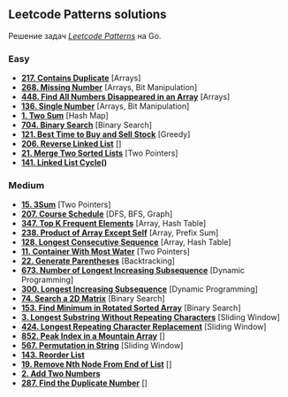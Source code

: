 ## Leetcode Patterns solutions

Решение задач _[Leetcode Patterns](https://seanprashad.com/leetcode-patterns/)_ на Go.

### Easy
- **[217. Contains Duplicate](solutions/easy/Contains_Duplicate)** [Arrays]
- **[268. Missing Number](solutions/easy/Missing_Number)** [Arrays, Bit Manipulation]
- **[448. Find All Numbers Disappeared in an Array](solutions/easy/Find_All_Numbers_Disappeared_in_an_Array)** [Arrays]
- **[136. Single Number](solutions/easy/Single_Number)** [Arrays, Bit Manipulation]
- **[1. Two Sum](solutions/easy/Two_Sum/main.go)** [Hash Map]
- **[704. Binary Search](solutions_with_themes/Binary_Search/Binary_Search/main.go)** [Binary Search]
- **[121. Best Time to Buy and Sell Stock](solutions_with_themes/Sliding_Window/121_Best_Time_to_Buy_and_Sell_Stock/main.go)** [Greedy]
- **[206. Reverse Linked List](solutinons/easy/206_Reverse_Linked_List/main.go)** []
- **[21. Merge Two Sorted Lists](solutions_with_themes/Linked_List/21_Merge_Two_Sorted_Lists/main.go)** [Two Pointers]
- **[141. Linked List Cycle](solutions_with_themes/Linked_list/141_Linked_List_Cycle/main.go)()**

### Medium
- **[15. 3Sum](solutions/medium/3Sum)** [Two Pointers]
- **[207. Course Schedule](solutions/medium/Course_Schedule)** [DFS, BFS, Graph]
- **[347. Top K Frequent Elements](solutions_with_themes/Array_Hashing/Top_K_Frequent_Elements/main.go)** [Array, Hash Table]
- **[238. Product of Array Except Self](solutions_with_themes/Array_Hashing/Product_of_Array_Except_Self/main.go)** [Array, Prefix Sum]
- **[128. Longest Consecutive Sequence](solutions_with_themes/Array_Hashing/Longest_Consecutive_Sequence/main.go)** [Array, Hash Table]
- **[11. Container With Most Water](solutions_with_themes/Two_Pointers/Container_With_Most_Water/main.go)** [Two Pointers]
- **[22. Generate Parentheses](solutions_with_themes/Stack/Generate_Parenthneses/main.go)** [Backtracking]
- **[673. Number of Longest Increasing Subsequence](solutions/medium/Number_Of_Longest_Inceasing_Subsequence/main.go)** [Dynamic Programming]
- **[300. Longest Increasing Subsequence](solutions/medium/Longest_Increasing_Subsequence/main.go)** [Dynamic Programming]
- **[74. Search a 2D Matrix](solutions_with_themes/Binary_Search/Search_a_2D_Matrix/main.go)** [Binary Search]
- **[153. Find Minimum in Rotated Sorted Array](solutions_with_themes/Binary_Search/Find_Minimum_in_Rotated_Sorted_Array/main.go)** [Binary Search]
- **[3. Longest Substring Without Repeating Characters](solutions_with_themes/Sliding_Window/3_Longest_Substring_Without_Repeating_Characters/main.go)** [Sliding Window]
- **[424. Longest Repeating Character Replacement](solutions_with_themes/Sliding_Window/424_Longest_Repeating_Character_Replacement/main.go)** [Sliding Window]
- **[852. Peak Index in a Mountain Array](solutions/medium/852_Peak_Index_in_a_Mountain_Array/main.go)** []
- **[567. Permutation in String](solutions_with_themes/Sliding_Window/567_Permutation_in_String/main.go)** [Sliding Window]
- **[143. Reorder List](solutions_with_themes/Linked_List/143_Reorder_List/main.go)**
- **[19. Remove Nth Node From End of List](solutions_with_themes/Linked_List/19_Remove_Nth_Node_From_End_of_List/main.go)** []
- **[2. Add Two Numbers](solutions_with_themes/Linked_List/2_Add_Two_Numbers/main.go)**
- **[287. Find the Duplicate Number](solutions_with_themes/Linked_List/287_Find_the_Duplicate_Number/main.go)** []